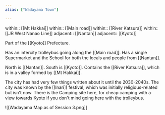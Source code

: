 ```yaml
---
alias: ["Wadayama Town"]

---
```

within:: [[Mt Hakkai]]
within:: [[Main road]]
within:: [[River Katsura]]
within:: [[JR West Nanao Line]]
adjacent:: [[Nantan]]
adjacent:: [[Kyoto]]



Part of the [[Kyoto]] Prefecture.

Has an intercity trolleybus going along the [[Main road]].
Has a single Supermarket and the School for both the locals and people from [[Nantan]].

North is [[Nantan]]. South is [[Kyoto]].
Contains the [[River Katsura]], which is in a valley formed by [[Mt Hakkai]].

The city has had very few things written about it until the 2030-2040s.
The city was known by the [[Inari]] festival, which was initially religious-related but isn't now.
There is the Camping site here, for cheap camping with a view towards Kyoto if you don't mind going here with the trolleybus.

![[Wadayama Map as of Session 3.png]]
